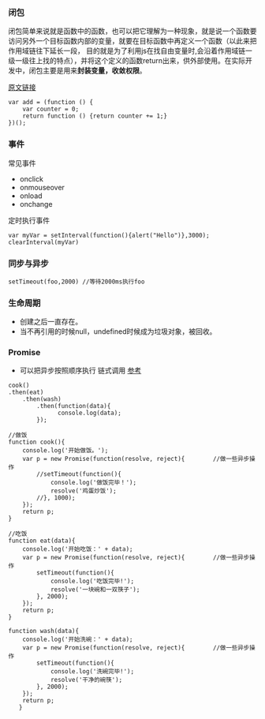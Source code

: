 ### 闭包

闭包简单来说就是函数中的函数，也可以把它理解为一种现象，就是说一个函数要访问另外一个目标函数内部的变量，就要在目标函数中再定义一个函数（以此来把作用域链往下延长一段，
目的就是为了利用js在找自由变量时,会沿着作用域链一级一级往上找的特点），并将这个定义的函数return出来，供外部使用。在实际开发中，闭包主要是用来**封装变量，收敛权限**。

[原文链接](https://blog.csdn.net/lidysun/article/details/88367885)

```
var add = (function () {
    var counter = 0;
    return function () {return counter += 1;}
})();
```

### 事件

常见事件
- onclick
- onmouseover
- onload
- onchange


定时执行事件
```
var myVar = setInterval(function(){alert("Hello")},3000);
clearInterval(myVar)
```

### 同步与异步

```
setTimeout(foo,2000) //等待2000ms执行foo
```

### 生命周期
- 创建之后一直存在。
- 当不再引用的时候null，undefined时候成为垃圾对象，被回收。


### Promise
- 可以把异步按照顺序执行
链式调用
[参考](https://blog.csdn.net/u013967628/article/details/86569262)
```
cook()
.then(eat)
    .then(wash)
        .then(function(data){
              console.log(data);
        });   

//做饭
function cook(){
    console.log('开始做饭。');
    var p = new Promise(function(resolve, reject){        //做一些异步操作
        //setTimeout(function(){
            console.log('做饭完毕！');
            resolve('鸡蛋炒饭');
        //}, 1000);
    });
    return p;
}
 
//吃饭
function eat(data){
    console.log('开始吃饭：' + data);
    var p = new Promise(function(resolve, reject){        //做一些异步操作
        setTimeout(function(){
            console.log('吃饭完毕!');
            resolve('一块碗和一双筷子');
        }, 2000);
    });
    return p;
}
 
function wash(data){
    console.log('开始洗碗：' + data);
    var p = new Promise(function(resolve, reject){        //做一些异步操作
        setTimeout(function(){
            console.log('洗碗完毕!');
            resolve('干净的碗筷');
        }, 2000);
    });
    return p;
   }
```


